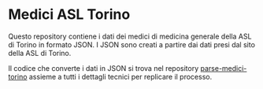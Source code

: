 # Medici ASL Torino

Questo repository contiene i dati dei medici di medicina generale della ASL di Torino in formato JSON.
I JSON sono creati a partire dai dati presi dal sito della ASL di Torino.

Il codice che converte i dati in JSON si trova nel repository [parse-medici-torino](https://github.com/xrmx/parse-medici-torino) assieme a tutti i dettagli tecnici per replicare il processo.
